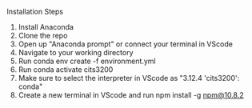 Installation Steps
1. Install Anaconda
2. Clone the repo
3. Open up "Anaconda prompt" or connect your terminal in VScode
4. Navigate to your working directory
5. Run conda env create -f environment.yml
6. Run conda activate cits3200
7. Make sure to select the interpreter in VScode as "3.12.4 'cits3200': conda"
8. Create a new terminal in VScode and run npm install -g npm@10.8.2
